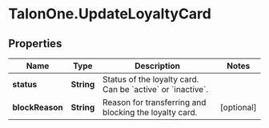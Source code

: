 # TalonOne.UpdateLoyaltyCard

## Properties

Name | Type | Description | Notes
------------ | ------------- | ------------- | -------------
**status** | **String** | Status of the loyalty card. Can be &#x60;active&#x60; or &#x60;inactive&#x60;.  | 
**blockReason** | **String** | Reason for transferring and blocking the loyalty card.  | [optional] 


